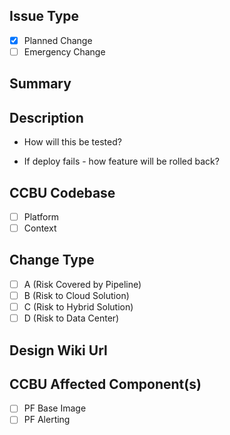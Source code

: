 ## Issue Type ##
- [x] Planned Change
- [ ] Emergency Change

## Summary ##
<!-- Summarize the Pull Request -->

## Description ##
<!-- Briefly describe -->

- How will this be tested? 
<!-- To be filled in -->

- If deploy fails - how feature will be rolled back?
<!-- To be filled in -->

## CCBU Codebase ##
- [ ] Platform
- [ ] Context

## Change Type ##
- [ ] A (Risk Covered by Pipeline)
- [ ] B (Risk to Cloud Solution)
- [ ] C (Risk to Hybrid Solution)
- [ ] D (Risk to Data Center)

## Design Wiki Url ## 
<!-- Fill in the design page Url -->

## CCBU Affected Component(s) ##
- [ ] PF Base Image
- [ ] PF Alerting
